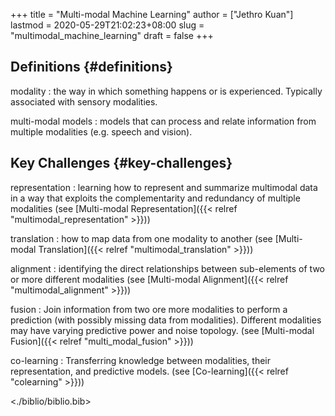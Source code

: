 +++
title = "Multi-modal Machine Learning"
author = ["Jethro Kuan"]
lastmod = 2020-05-29T21:02:23+08:00
slug = "multimodal_machine_learning"
draft = false
+++

## Definitions {#definitions}

modality
: the way in which something happens or is experienced.
Typically associated with sensory modalities.

multi-modal models
: models that can process and relate information
from multiple modalities (e.g. speech and vision).

## Key Challenges {#key-challenges}

representation
: learning how to represent and summarize multimodal
data in a way that exploits the complementarity and redundancy of
multiple modalities (see [Multi-modal Representation]({{< relref "multimodal_representation" >}}))

translation
: how to map data from one modality to another (see
[Multi-modal Translation]({{< relref "multimodal_translation" >}}))

alignment
: identifying the direct relationships between
sub-elements of two or more different modalities (see [Multi-modal
Alignment]({{< relref "multimodal_alignment" >}}))

fusion
: Join information from two ore more modalities to perform a
prediction (with possibly missing data from modalities). Different
modalities may have varying predictive power and noise topology.
(see [Multi-modal Fusion]({{< relref "multi_modal_fusion" >}}))

co-learning
: Transferring knowledge between modalities, their
representation, and predictive models. (see [Co-learning]({{< relref "colearning" >}}))

<./biblio/biblio.bib>
